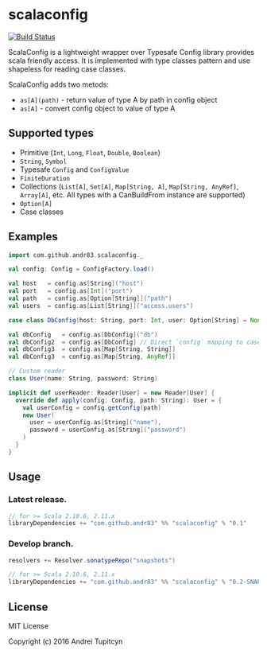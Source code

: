 # scalaconfig

[![Build Status](https://travis-ci.org/andr83/scalaconfig.svg?branch=master)](https://travis-ci.org/andr83/scalaconfig)

ScalaConfig is a lightweight wrapper over Typesafe Config library provides scala friendly access. 
It is implemented with type classes pattern and use shapeless for reading case classes.

ScalaConfig adds two metods:

* `as[A](path)` - return value of type A by path in config object
* `as[A]` - convert config object to value of type A

## Supported types

* Primitive (`Int`, `Long`, `Float`, `Double`, `Boolean`)
* `String`, `Symbol`
* Typesafe `Config` and `ConfigValue`
* `FiniteDuration`
* Collections (`List[A]`, `Set[A]`, `Map[String, A]`, `Map[String, AnyRef]`, `Array[A]`, etc. All types with a CanBuildFrom instance are supported)
* `Option[A]`
* Case classes

## Examples

```scala
import com.github.andr83.scalaconfig._

val config: Config = ConfigFactory.load()

val host   = config.as[String]("host")
val port   = config.as[Int]("port")
val path   = config.as[Option[String]]("path")
val users  = config.as[List[String]]("access.users")

case class DbConfig(host: String, port: Int, user: Option[String] = None, passwd: Option[String] = None)

val dbConfig   = config.as[DbConfig]("db")
val dbConfig2  = config.as[DbConfig] // Direct `config` mapping to case class
val dbConfig3  = config.as[Map[String, String]]
val dbConfig3  = config.as[Map[String, AnyRef]]

// Custom reader 
class User(name: String, password: String)

implicit def userReader: Reader[User] = new Reader[User] {
  override def apply(config: Config, path: String): User = {
    val userConfig = config.getConfig(path)
    new User(
      user = userConfig.as[String]("name"),
      password = userConfig.as[String]("password")
    )
  }
}

```

## Usage

### Latest release.

```scala
// for >= Scala 2.10.6, 2.11.x
libraryDependencies += "com.github.andr83" %% "scalaconfig" % "0.1"
```

### Develop branch.

```scala
resolvers += Resolver.sonatypeRepo("snapshots")

// for >= Scala 2.10.6, 2.11.x
libraryDependencies += "com.github.andr83" %% "scalaconfig" % "0.2-SNAPSHOT"
```

## License

MIT License

Copyright (c) 2016 Andrei Tupitcyn
